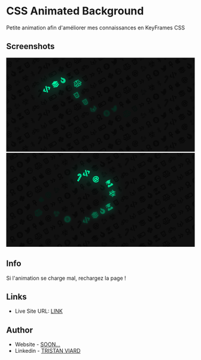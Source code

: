 # CSS Animated Background

Petite animation afin d'améliorer mes connaissances en KeyFrames CSS 


## Screenshots
![Screenshot](./images/Screenshot_1.png)
![Screenshot](./images/Screenshot_11.png)


## Info

Si l'animation se charge mal, rechargez la page !

## Links
- Live Site URL: [LINK](http://tristan-viard.alwaysdata.net/CSS-Animation/index.html)

## Author
- Website - [SOON...]()
- Linkedin - [TRISTAN VIARD](https://www.linkedin.com/in/tristan-viard/)